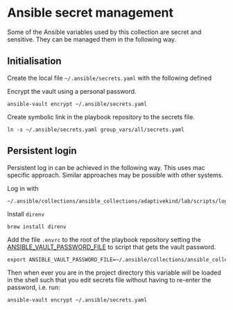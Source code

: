 # Ansible secret management

Some of the Ansible variables used by this collection are secret and sensitive.
They can be managed them in the following way.

## Initialisation

Create the local file `~/.ansible/secrets.yaml` with the following defined

Encrypt the vault using a personal password.

    ansible-vault encrypt ~/.ansible/secrets.yaml

Create symbolic link in the playbook repository to the secrets file.

    ln -s ~/.ansible/secrets.yaml group_vars/all/secrets.yaml

## Persistent login

Persistent log in can be achieved in the following way. This uses mac specific
approach. Similar approaches may be possible with other systems.

Log in with

    ~/.ansible/collections/ansible_collections/adaptivekind/lab/scripts/login_ansible_vault.sh

Install `direnv`

    brew install direnv

Add the file `.envrc` to the root of the playbook repository setting the
[ANSIBLE_VAULT_PASSWORD_FILE](https://docs.ansible.com/ansible/latest/reference_appendices/config.html#envvar-ANSIBLE_VAULT_PASSWORD_FILE) to script that gets the vault password.

```txt
export ANSIBLE_VAULT_PASSWORD_FILE=~/.ansible/collections/ansible_collections/adaptivekind/lab/scripts/get_vault_password.sh
```

Then when ever you are in the project directory this variable will be loaded in
the shell such that you edit secrets file without having to re-enter the password, i.e.
run:

    ansible-vault encrypt ~/.ansible/secrets.yaml
